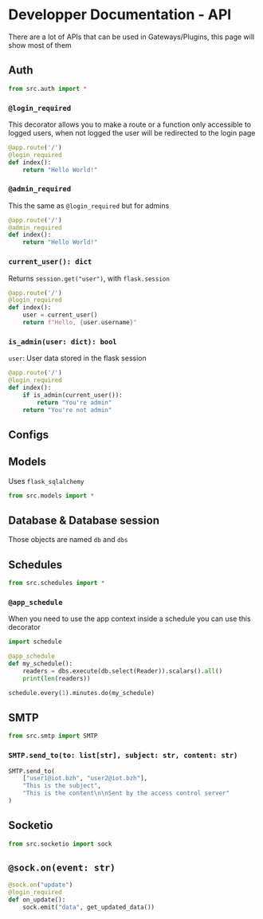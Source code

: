 # Developper Documentation - API

There are a lot of APIs that can be used in Gateways/Plugins, this page will show most of them

## Auth

```py
from src.auth import *
```

### `@login_required`

This decorator allows you to make a route or a function only accessible to logged users, when not logged the user will be redirected to the login page

```py
@app.route('/')
@login_required
def index():
    return "Hello World!"
```

### `@admin_required`

This the same as `@login_required` but for admins

```py
@app.route('/')
@admin_required
def index():
    return "Hello World!"
```

### `current_user(): dict`

Returns `session.get("user")`, with `flask.session`

```py
@app.route('/')
@login_required
def index():
    user = current_user()
    return f"Hello, {user.username}"
```

### `is_admin(user: dict): bool`

`user`: User data stored in the flask session

```py
@app.route('/')
@login_required
def index():
    if is_admin(current_user()):
        return "You're admin"
    return "You're not admin"
```

## Configs

## Models

Uses `flask_sqlalchemy`

```py
from src.models import *
```

## Database & Database session

Those objects are named `db` and `dbs`

## Schedules

```py
from src.schedules import *
```

### `@app_schedule`

When you need to use the app context inside a schedule you can use this decorator

```py
import schedule

@app_schedule
def my_schedule():
    readers = dbs.execute(db.select(Reader)).scalars().all()
    print(len(readers))

schedule.every(1).minutes.do(my_schedule)
```

## SMTP

```py
from src.smtp import SMTP
```

### `SMTP.send_to(to: list[str], subject: str, content: str)`

```py
SMTP.send_to(
    ["user1@iot.bzh", "user2@iot.bzh"], 
    "This is the subject", 
    "This is the content\n\nSent by the access control server"
)
```

## Socketio

```py
from src.socketio import sock
```

## `@sock.on(event: str)`

```py
@sock.on("update")
@login_required
def on_update():
    sock.emit("data", get_updated_data())
```